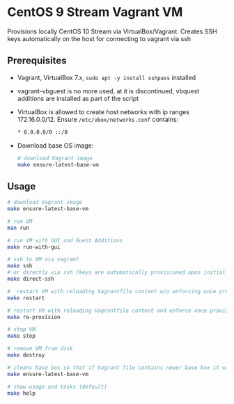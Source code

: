 # CentOS 9 Stream Vagrant VM

Provisions locally CentOS 10 Stream via VirtualBox/Vagrant.
Creates SSH keys automatically on the host for connecting to vagrant via ssh

## Prerequisites

* Vagrant, VirtualBox 7.x, `sudo apt -y install sshpass` installed

* vagrant-vbguest is no more used, at it is discontinued, vbquest additions are installed as part of the script

* VirtualBox is allowed to create host networks with ip ranges 172.16.0.0/12. Ensure `/etc/vbox/networks.conf` contains:

  ```txt
  * 0.0.0.0/0 ::/0
  ```

* Download base OS image:

  ```bash
  # download Vagrant image
  make ensure-latest-base-vm
  ```

## Usage

```bash
# download Vagrant image
make ensure-latest-base-vm

# run VM
man run

# run VM with GUI and Guest Additions
make run-with-gui

# ssh to VM via vagrant
make ssh
# or directly via ssh (keys are automatically provisioned upon initial VM boot)
make direct-ssh

#  restart VM with reloading Vagrantfile content w/o enforcing once provisioners
make restart

# restart VM with reloading Vagrantfile content and enforce once provisioner to run
make re-provision

# stop VM
make stop

# remove VM from disk
make destroy

# cleans base box so that if Vagrant file contains newer base box it will be downloaded
make ensure-latest-base-vm

# show usage and tasks (default)
make help
```
